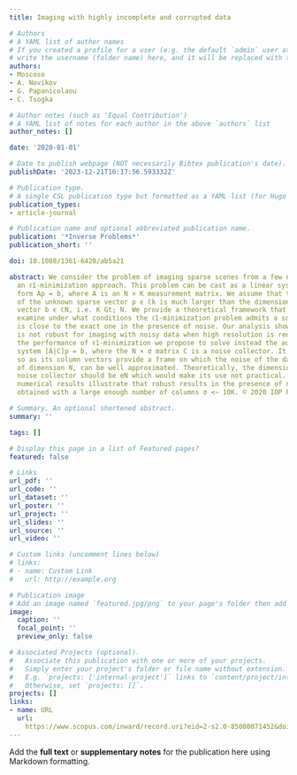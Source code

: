 ```yaml
---
title: Imaging with highly incomplete and corrupted data

# Authors
# A YAML list of author names
# If you created a profile for a user (e.g. the default `admin` user at `content/authors/admin/`), 
# write the username (folder name) here, and it will be replaced with their full name and linked to their profile.
authors:
- Moscoso
- A. Novikov
- G. Papanicolaou
- C. Tsogka

# Author notes (such as 'Equal Contribution')
# A YAML list of notes for each author in the above `authors` list
author_notes: []

date: '2020-01-01'

# Date to publish webpage (NOT necessarily Bibtex publication's date).
publishDate: '2023-12-21T16:17:56.593332Z'

# Publication type.
# A single CSL publication type but formatted as a YAML list (for Hugo requirements).
publication_types:
- article-journal

# Publication name and optional abbreviated publication name.
publication: '*Inverse Problems*'
publication_short: ''

doi: 10.1088/1361-6420/ab5a21

abstract: We consider the problem of imaging sparse scenes from a few noisy data using
  an ℓ1-minimization approach. This problem can be cast as a linear system of the
  form Ap = b, where A is an N × K measurement matrix. We assume that the dimension
  of the unknown sparse vector p ϵ ℂk is much larger than the dimension of the data
  vector b ϵ ℂN, i.e. K Gt; N. We provide a theoretical framework that allows us to
  examine under what conditions the ℓ1-minimization problem admits a solution that
  is close to the exact one in the presence of noise. Our analysis shows that ℓ1-minimization
  is not robust for imaging with noisy data when high resolution is required. To improve
  the performance of ℓ1-minimization we propose to solve instead the augmented linear
  system [A|C]p = b, where the N × σ matrix C is a noise collector. It is constructed
  so as its column vectors provide a frame on which the noise of the data, a vector
  of dimension N, can be well approximated. Theoretically, the dimension σ of the
  noise collector should be eN which would make its use not practical. However, our
  numerical results illustrate that robust results in the presence of noise can be
  obtained with a large enough number of columns σ ≺∼ 10K. © 2020 IOP Publishing Ltd.

# Summary. An optional shortened abstract.
summary: ''

tags: []

# Display this page in a list of Featured pages?
featured: false

# Links
url_pdf: ''
url_code: ''
url_dataset: ''
url_poster: ''
url_project: ''
url_slides: ''
url_source: ''
url_video: ''

# Custom links (uncomment lines below)
# links:
# - name: Custom Link
#   url: http://example.org

# Publication image
# Add an image named `featured.jpg/png` to your page's folder then add a caption below.
image:
  caption: ''
  focal_point: ''
  preview_only: false

# Associated Projects (optional).
#   Associate this publication with one or more of your projects.
#   Simply enter your project's folder or file name without extension.
#   E.g. `projects: ['internal-project']` links to `content/project/internal-project/index.md`.
#   Otherwise, set `projects: []`.
projects: []
links:
- name: URL
  url: 
    https://www.scopus.com/inward/record.uri?eid=2-s2.0-85080071452&doi=10.1088%2f1361-6420%2fab5a21&partnerID=40&md5=212247134257d02c2c96a827d50bbbfa
---
```


Add the **full text** or **supplementary notes** for the publication here using Markdown formatting.
